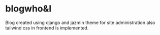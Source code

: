 # blogwho&I
Blog created using django and jazmin theme for site administration also tailwind  css in frontend is implemented.
